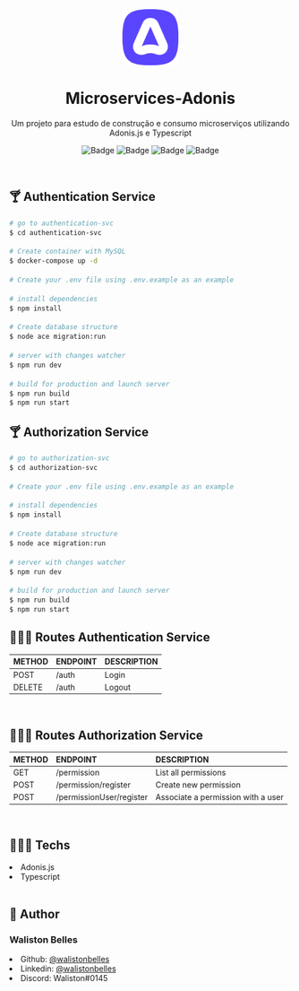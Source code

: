 <div>
  <center>
  <img src="./assets/logo.png" width="100" alt="adonis">
  
  # Microservices-Adonis

Um projeto para estudo de construção e consumo microserviços utilizando Adonis.js e Typescript
<br>

![Badge](https://img.shields.io/github/issues/WalistonBelles/facebook-frontend?color=green)
![Badge](https://img.shields.io/github/forks/WalistonBelles/facebook-frontend)
![Badge](https://img.shields.io/github/stars/WalistonBelles/facebook-frontend)
![Badge](https://img.shields.io/apm/l/vim-mode)

  </center>
</div>
<br>
<h2> 🍸 Authentication Service </h2>

```bash
# go to authentication-svc
$ cd authentication-svc

# Create container with MySQL
$ docker-compose up -d

# Create your .env file using .env.example as an example

# install dependencies
$ npm install

# Create database structure
$ node ace migration:run

# server with changes watcher
$ npm run dev

# build for production and launch server
$ npm run build
$ npm run start
```

<h2> 🍸 Authorization Service </h2>

```bash
# go to authorization-svc
$ cd authorization-svc

# Create your .env file using .env.example as an example

# install dependencies
$ npm install

# Create database structure
$ node ace migration:run

# server with changes watcher
$ npm run dev

# build for production and launch server
$ npm run build
$ npm run start
```

<h2> 🕵🏾‍♂️  Routes Authentication Service </h2>

| METHOD | ENDPOINT | DESCRIPTION |
| :----- | :------- | :---------- |
| POST   | /auth    | Login       |
| DELETE | /auth    | Logout      |

<br>

<h2> 🕵🏾‍♂️  Routes Authorization Service </h2>

| METHOD | ENDPOINT                 | DESCRIPTION                        |
| :----- | :----------------------- | :--------------------------------- |
| GET    | /permission              | List all permissions               |
| POST   | /permission/register     | Create new permission              |
| POST   | /permissionUser/register | Associate a permission with a user |

<br>

<h2> 👨🏾‍💻 Techs </h2>
<li> Adonis.js </li>
<li> Typescript </li>
<br>

<h2> 👤 Author </h2>

<h3> <b> Waliston Belles </b></h3>

<li> Github: <a href="https://github.com/WalistonBelles">@walistonbelles</a> </li>
<li> Linkedin: <a href="https://www.linkedin.com/in/waliston-belles-88927a212/">@walistonbelles</a> </li>
<li> Discord:  Waliston#0145</a></li>
<br>
